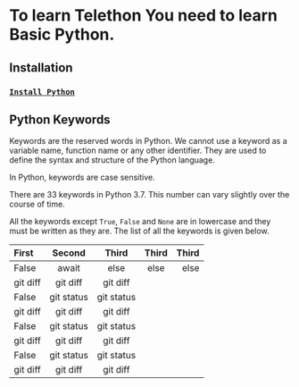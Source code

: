 # To learn Telethon You need to learn Basic Python.

## Installation
### [`Install Python`](https://www.python.org/downloads/)

## Python Keywords
Keywords are the reserved words in Python.
We cannot use a keyword as a variable name, function name or any other identifier. They are used to define the syntax and structure of the Python language.

In Python, keywords are case sensitive.

There are 33 keywords in Python 3.7. This number can vary slightly over the course of time.

All the keywords except `True`, `False` and `None` are in lowercase and they must be written as they are. The list of all the keywords is given below.

| First | Second | Third | Third | Third |
| :---         |     :---:      |     :---:      |     :---:      |          ---: |
| False | await     | else    | else    | else    |
| git diff     | git diff       | git diff      |
| False | git status     | git status    |
| git diff     | git diff       | git diff      |
| False | git status     | git status    |
| git diff     | git diff       | git diff      |
| False | git status     | git status    |
| git diff     | git diff       | git diff      |


